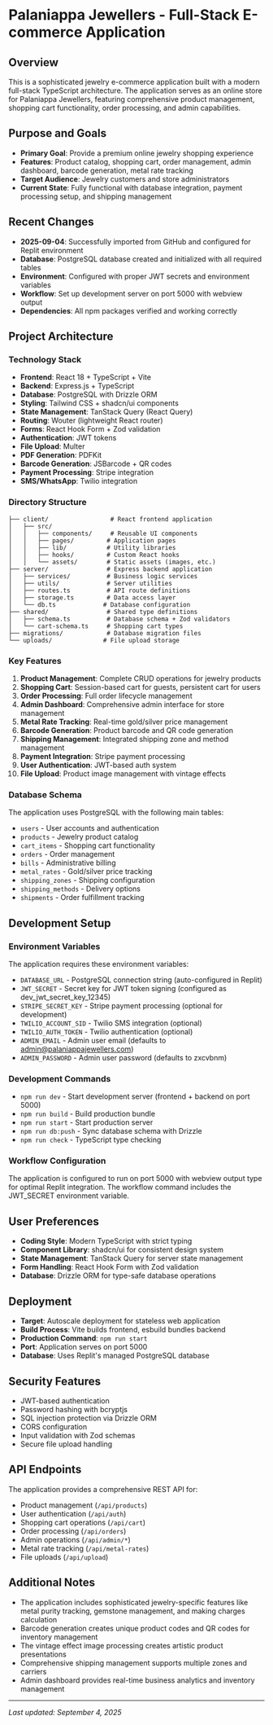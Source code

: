 # Palaniappa Jewellers - Full-Stack E-commerce Application

## Overview

This is a sophisticated jewelry e-commerce application built with a modern full-stack TypeScript architecture. The application serves as an online store for Palaniappa Jewellers, featuring comprehensive product management, shopping cart functionality, order processing, and admin capabilities.

## Purpose and Goals

- **Primary Goal**: Provide a premium online jewelry shopping experience
- **Features**: Product catalog, shopping cart, order management, admin dashboard, barcode generation, metal rate tracking
- **Target Audience**: Jewelry customers and store administrators
- **Current State**: Fully functional with database integration, payment processing setup, and shipping management

## Recent Changes

- **2025-09-04**: Successfully imported from GitHub and configured for Replit environment
- **Database**: PostgreSQL database created and initialized with all required tables
- **Environment**: Configured with proper JWT secrets and environment variables
- **Workflow**: Set up development server on port 5000 with webview output
- **Dependencies**: All npm packages verified and working correctly

## Project Architecture

### Technology Stack

- **Frontend**: React 18 + TypeScript + Vite
- **Backend**: Express.js + TypeScript
- **Database**: PostgreSQL with Drizzle ORM
- **Styling**: Tailwind CSS + shadcn/ui components
- **State Management**: TanStack Query (React Query)
- **Routing**: Wouter (lightweight React router)
- **Forms**: React Hook Form + Zod validation
- **Authentication**: JWT tokens
- **File Upload**: Multer
- **PDF Generation**: PDFKit
- **Barcode Generation**: JSBarcode + QR codes
- **Payment Processing**: Stripe integration
- **SMS/WhatsApp**: Twilio integration

### Directory Structure

```
├── client/                 # React frontend application
│   ├── src/
│   │   ├── components/     # Reusable UI components
│   │   ├── pages/         # Application pages
│   │   ├── lib/           # Utility libraries
│   │   ├── hooks/         # Custom React hooks
│   │   └── assets/        # Static assets (images, etc.)
├── server/                # Express backend application
│   ├── services/          # Business logic services
│   ├── utils/             # Server utilities
│   ├── routes.ts          # API route definitions
│   ├── storage.ts         # Data access layer
│   └── db.ts             # Database configuration
├── shared/                # Shared type definitions
│   ├── schema.ts          # Database schema + Zod validators
│   └── cart-schema.ts     # Shopping cart types
├── migrations/            # Database migration files
└── uploads/              # File upload storage
```

### Key Features

1. **Product Management**: Complete CRUD operations for jewelry products
2. **Shopping Cart**: Session-based cart for guests, persistent cart for users
3. **Order Processing**: Full order lifecycle management
4. **Admin Dashboard**: Comprehensive admin interface for store management
5. **Metal Rate Tracking**: Real-time gold/silver price management
6. **Barcode Generation**: Product barcode and QR code generation
7. **Shipping Management**: Integrated shipping zone and method management
8. **Payment Integration**: Stripe payment processing
9. **User Authentication**: JWT-based auth system
10. **File Upload**: Product image management with vintage effects

### Database Schema

The application uses PostgreSQL with the following main tables:
- `users` - User accounts and authentication
- `products` - Jewelry product catalog
- `cart_items` - Shopping cart functionality
- `orders` - Order management
- `bills` - Administrative billing
- `metal_rates` - Gold/silver price tracking
- `shipping_zones` - Shipping configuration
- `shipping_methods` - Delivery options
- `shipments` - Order fulfillment tracking

## Development Setup

### Environment Variables

The application requires these environment variables:
- `DATABASE_URL` - PostgreSQL connection string (auto-configured in Replit)
- `JWT_SECRET` - Secret key for JWT token signing (configured as dev_jwt_secret_key_12345)
- `STRIPE_SECRET_KEY` - Stripe payment processing (optional for development)
- `TWILIO_ACCOUNT_SID` - Twilio SMS integration (optional)
- `TWILIO_AUTH_TOKEN` - Twilio authentication (optional)
- `ADMIN_EMAIL` - Admin user email (defaults to admin@palaniappajewellers.com)
- `ADMIN_PASSWORD` - Admin user password (defaults to zxcvbnm)

### Development Commands

- `npm run dev` - Start development server (frontend + backend on port 5000)
- `npm run build` - Build production bundle
- `npm run start` - Start production server
- `npm run db:push` - Sync database schema with Drizzle
- `npm run check` - TypeScript type checking

### Workflow Configuration

The application is configured to run on port 5000 with webview output type for optimal Replit integration. The workflow command includes the JWT_SECRET environment variable.

## User Preferences

- **Coding Style**: Modern TypeScript with strict typing
- **Component Library**: shadcn/ui for consistent design system
- **State Management**: TanStack Query for server state management
- **Form Handling**: React Hook Form with Zod validation
- **Database**: Drizzle ORM for type-safe database operations

## Deployment

- **Target**: Autoscale deployment for stateless web application
- **Build Process**: Vite builds frontend, esbuild bundles backend
- **Production Command**: `npm run start`
- **Port**: Application serves on port 5000
- **Database**: Uses Replit's managed PostgreSQL database

## Security Features

- JWT-based authentication
- Password hashing with bcryptjs
- SQL injection protection via Drizzle ORM
- CORS configuration
- Input validation with Zod schemas
- Secure file upload handling

## API Endpoints

The application provides a comprehensive REST API for:
- Product management (`/api/products`)
- User authentication (`/api/auth`)
- Shopping cart operations (`/api/cart`)
- Order processing (`/api/orders`)
- Admin operations (`/api/admin/*`)
- Metal rate tracking (`/api/metal-rates`)
- File uploads (`/api/upload`)

## Additional Notes

- The application includes sophisticated jewelry-specific features like metal purity tracking, gemstone management, and making charges calculation
- Barcode generation creates unique product codes and QR codes for inventory management
- The vintage effect image processing creates artistic product presentations
- Comprehensive shipping management supports multiple zones and carriers
- Admin dashboard provides real-time business analytics and inventory management

---

*Last updated: September 4, 2025*